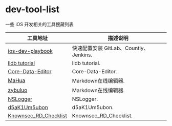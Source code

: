 dev-tool-list
=============

一些 iOS 开发相关的工具搜藏列表

 

工具地址 | 描述说明
----- | -----
[ios-dev-playbook](https://github.com/lexrus/ios-dev-playbook) | 快速配置安装 GitLab、Countly、Jenkins.
[lldb tutorial](http://www.cimgf.com/2012/12/13/xcode-lldb-tutorial) | lldb tutorial.
[Core-Data-Editor](https://github.com/ChristianKienle/Core-Data-Editor) | Core-Data-Editor.
[MaHua](http://mahua.jser.me/) | Markdown在线编辑器.
[zybuluo](https://www.zybuluo.com/mdeditor/) | Markdown在线编辑器.
[NSLogger](https://github.com/fpillet/NSLogger) | NSLogger.
[d5aK1Um5ubon](http://vdisk.weibo.com/s/d5aK1Um5ubon-/1408432815) | d5aK1Um5ubon.
[Knownsec_RD_Checklist](http://blog.knownsec.com/Knownsec_RD_Checklist/v2.2.html) | Knownsec_RD_Checklist.
